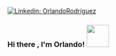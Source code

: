 [![Linkedin: OrlandoRodríguez](https://img.shields.io/badge/LinkedIn-0077B5?style=for-the-badge&logo=linkedin&logoColor=white&link=https://www.linkedin.com/in/orlandorodriguezb/)](https://www.linkedin.com/in/orlandorodriguezb/)

<h3> Hi there , I'm Orlando! <img src="https://media.giphy.com/media/ule4vhcY1xEKQ/giphy.gif" width="50"></h3>


